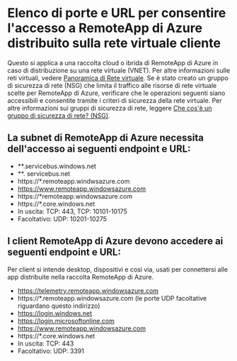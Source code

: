
<properties
    pageTitle="Elenco di porte e URL da inserire nell'elenco di elementi consentiti per RemoteApp di Azure distribuito sulla rete virtuale cliente | Microsoft Azure"
    description="Informazioni sulle porte e gli URL da configurare per la comunicazione con RemoteApp di Azure."
    services="remoteapp"
	documentationCenter=""
    authors="mghosh1616"
    manager="mbaldwin" />

<tags
    ms.service="remoteapp"
    ms.workload="compute"
    ms.tgt_pltfrm="na"
    ms.devlang="na"
    ms.topic="article"
    ms.date="05/12/2016"
    ms.author="elizapo" />



# Elenco di porte e URL per consentire l'accesso a RemoteApp di Azure distribuito sulla rete virtuale cliente 

Questo si applica a una raccolta cloud o ibrida di RemoteApp di Azure in caso di distribuzione su una rete virtuale (VNET). Per altre informazioni sulle reti virtuali, vedere [Panoramica di Rete virtuale](../virtual-network/virtual-networks-overview.md). Se è stato creato un gruppo di sicurezza di rete (NSG) che limita il traffico alle risorse di rete virtuale scelte per RemoteApp di Azure, verificare che le operazioni seguenti siano accessibili e consentite tramite i criteri di sicurezza della rete virtuale. Per altre informazioni sui gruppi di sicurezza di rete, leggere [Che cos'è un gruppo di sicurezza di rete? (NSG)](../virtual-network/virtual-networks-nsg.md).

##  La subnet di RemoteApp di Azure necessita dell'accesso ai seguenti endpoint e URL: 
*	**.servicebus.windows.net
*	 **. servicebus.net
*	 https://*.remoteapp.windwsazure.com  
*	 https://www.remoteapp.windowsazure.com 
*	 https://*remoteapp.windowsazure.com  
*	 https://*.core.windows.net  
*	 In uscita: TCP: 443, TCP: 10101-10175 
*	 Facoltativo: UDP: 10201-10275  
 
## I client RemoteApp di Azure devono accedere ai seguenti endpoint e URL: 

Per client si intende desktop, dispositivi e così via, usati per connettersi alle app distribuite nella raccolta RemoteApp di Azure.

-  https://telemetry.remoteapp.windowsazure.com  
-  https://*.remoteapp.windowsazure.com (le porte UDP facoltative riguardano questo indirizzo) 
-  https://login.windows.net  
-  https://login.microsoftonline.com  
-  https://www.remoteapp.windowsazure.com 
-  https://*.core.windows.net  
-  In uscita: TCP: 443  
-  Facoltativo: UDP: 3391 

<!---HONumber=AcomDC_0518_2016-->
